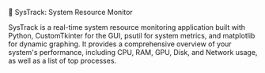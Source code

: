 🚀 SysTrack: System Resource Monitor

SysTrack is a real-time system resource monitoring application built with Python, CustomTkinter for the GUI, psutil for system metrics, and matplotlib for dynamic graphing. It provides a comprehensive overview of your system's performance, including CPU, RAM, GPU, Disk, and Network usage, as well as a list of top processes.
